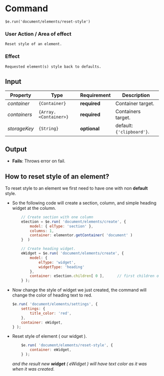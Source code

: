 # Command
  `$e.run('document/elements/reset-style')`

### User Action / Area of effect
    Reset style of an element.
     
### Effect
    Requested element(s) style back to defaults.

## Input
| Property     | Type                  | Requirement   | Description |
|---           |---                    |---            |---|
| _container_  | `{Container}`         | **required**  | Container target.
| _containers_ | `{Array.<Container>}` | **required**  | Containers target.
| _storageKey_ | `{String}`            | **optional**  | default: `{'clipboard'}`.

## Output
   * **Fails**: Throws error on fail.
   
## How to reset style of an element? 
To reset style to an element we first need to have one with non **default** style.
* So the following code will create a section, column, and simple heading widget at the column.
    ```javascript
        // Create section with one column
        eSection = $e.run( 'document/elements/create', { 
            model: { elType: 'section' },
            columns: 1,
            container: elementor.getContainer( 'document' )
        }  )
    
        // Create heading widget.
        eWidget = $e.run( 'document/elements/create', {
            model: {
                elType: 'widget',
                widgetType: 'heading'
            }, 
            container: eSection.children[ 0 ],      // first children of section means the column.
        } );
    ```
* Now change the style of widget we just created, the command will change the color of heading text to red.
    ```javascript
    $e.run( 'document/elements/settings', {
        settings: {
            title_color: 'red',
        },
        container: eWidget,
    } );
    ```
* Reset style of element ( our widget ).
    ```javascript
        $e.run( 'document/elements/reset-style', {
            container: eWidget,
        } );
    ```
   _and the result new **widget** ( eWidget ) will have text color as it was when it was created._
